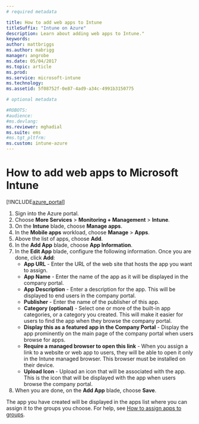 ```yaml
---
# required metadata

title: How to add web apps to IntunetitleSuffix: "Intune on Azure"
description: Learn about adding web apps to Intune."
keywords:
author: mattbriggs
ms.author: mabrigg
manager: angrobe
ms.date: 05/04/2017
ms.topic: article
ms.prod:
ms.service: microsoft-intune
ms.technology:
ms.assetid: 5f08752f-0e87-4ad9-a34c-4991b3150775

# optional metadata

#ROBOTS:
#audience:
#ms.devlang:
ms.reviewer: mghadial
ms.suite: ems
#ms.tgt_pltfrm:
ms.custom: intune-azure
---
```


# How to add web apps to Microsoft Intune

[!INCLUDE[azure_portal](./includes/azure_portal.md)]

1. Sign into the Azure portal.
2. Choose **More Services** > **Monitoring + Management** > **Intune**.
3. On the **Intune** blade, choose **Manage apps**.
4. In the **Mobile apps** workload, choose **Manage** > **Apps**.
5. Above the list of apps, choose **Add**.
6. In the **Add App** blade, choose **App Information**.
7. In the **Edit App** blade, configure the following information. Once you are done, click **Add**:
	- **App URL** - Enter the URL of the web site that hosts the app you want to assign.
	- **App Name** - Enter the name of the app as it will be displayed in the company portal.
	- **App Description** - Enter a description for the app. This will be displayed to end users in the company portal.
	- **Publisher** - Enter the name of the publisher of this app.
	- **Category (optional)** - Select one or more of the built-in app categories, or a category you created. This will make it easier for users to find the app when they browse the company portal.
	- **Display this as a featured app in the Company Portal** - Display the app prominently on the main page of the company portal when users browse for apps.
	- **Require a managed browser to open this link** - When you assign a link to a website or web app to users, they will be able to open it only in the Intune managed browser. This browser must be installed on their device.
	- **Upload Icon** - Upload an icon that will be associated with the app. This is the icon that will be displayed with the app when users browse the company portal.
8. When you are done, on the **Add App** blade, choose **Save**.

The app you have created will be displayed in the apps list where you can assign it to the groups you choose. For help, see [How to assign apps to groups](apps-deploy.md).